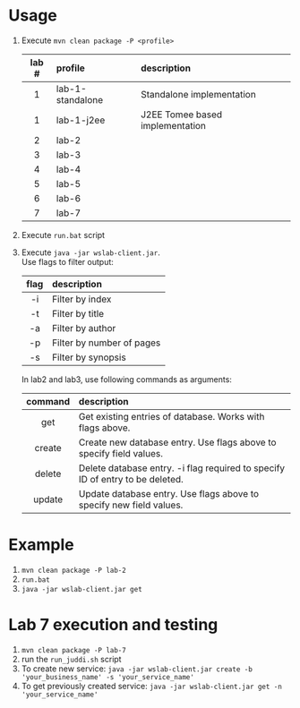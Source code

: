 # Usage

1. Execute  ```mvn clean package -P <profile>``` 

    |   lab # |        profile | description |
    |:-------:|:--------------|:---|
    |   1     | lab-1-standalone | Standalone implementation |
    |   1     | lab-1-j2ee      | J2EE Tomee based implementation |
    |   2     | lab-2 |  |
    |   3     | lab-3 |  |
    |   4     | lab-4 |  |
    |   5     | lab-5 |  |
    |   6     | lab-6 |  |
    |   7     | lab-7 |  |

2. Execute ```run.bat``` script
3. Execute ```java -jar wslab-client.jar```.    
   Use flags to filter output:
   
    |  flag  | description |
    |:--------:|:---|
    |   -i     | Filter by index |
    |   -t     | Filter by title |
    |   -a     | Filter by author |
    |   -p     | Filter by number of pages |
    |   -s     | Filter by synopsis |

    In lab2 and lab3, use following commands as arguments:

   |  command  | description |
   |:--------:|:---|
   |   get     | Get existing entries of database. Works with flags above. |
   |   create     | Create new database entry. Use flags above to specify field values. |
   |   delete     | Delete database entry. -i flag required to specify ID of entry to be deleted. |
   |   update     | Update database entry. Use flags above to specify new field values. |

# Example
1. ```mvn clean package -P lab-2```
2. ```run.bat```
3. ```java -jar wslab-client.jar get```

# Lab 7 execution and testing
1. `mvn clean package -P lab-7`
2. run the `run_juddi.sh` script
3. To create new service: `java -jar wslab-client.jar create -b 'your_business_name' -s 'your_service_name'`
4. To get previously created service: `java -jar wslab-client.jar get -n 'your_service_name'`